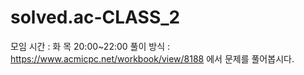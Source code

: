 # solved.ac-CLASS_2
모임 시간 : 화 목 20:00~22:00
풀이 방식 : https://www.acmicpc.net/workbook/view/8188 에서 문제를 풀어봅시다.
